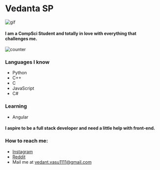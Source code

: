 # Vedanta SP

![gif](https://media3.giphy.com/media/SpoZWVAYlMCMGcLfqU/200w.webp?cid=ecf05e478olqkw6c9dxiy0u517iaew0ta82zrbol8ij3fzd4&rid=200w.webp)

#### I am a CompSci Student and totally in love with everything that challenges me.
![counter](https://komarev.com/ghpvc/?username=unworld11)

### Languages I know
* Python
* C++
* C
* JavaScript
* C#


### Learning 
* Angular 

#### I aspire to be a full stack developer and need a little help with front-end.

### How to reach me:
* [Instagram](https://www.instagram.com/notvedanta/)
* [Reddit](https://www.reddit.com/user/Vedanta11)
* Mail me at vedant.vasu1111@gmail.com



